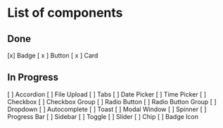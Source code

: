 # List of components

## Done

[x] Badge
[ x ] Button
[ x ] Card

## In Progress
[ ] Accordion
[ ] File Upload
[ ] Tabs
[ ] Date Picker
[ ] Time Picker
[ ] Checkbox
[ ] Checkbox Group
[ ] Radio Button
[ ] Radio Button Group
[ ] Dropdown
[ ] Autocomplete
[ ] Toast
[ ] Modal Window
[ ] Spinner
[ ] Progress Bar
[ ] Sidebar
[ ] Toggle
[ ] Slider
[ ] Chip
[ ] Badge Icon 
